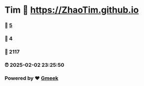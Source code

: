 # Tim :link: https://ZhaoTim.github.io 
### :page_facing_up: [5](https://ZhaoTim.github.io/tag.html) 
### :speech_balloon: 4 
### :hibiscus: 2117 
### :alarm_clock: 2025-02-02 23:25:50 
### Powered by :heart: [Gmeek](https://github.com/Meekdai/Gmeek)
